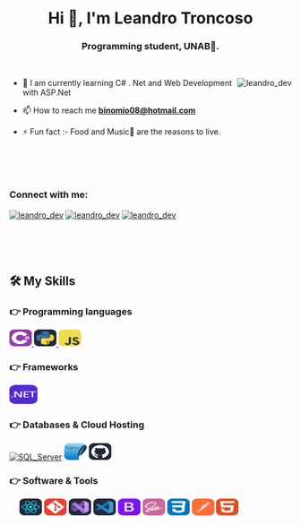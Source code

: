 <h1 align="center">Hi 👋, I'm Leandro Troncoso</h1>
<h3 align="center">Programming student, UNAB🌟.</h3>

<br>

<p><img align="right" src="https://github.com/Adam-pw/Adam-pw/blob/main/animation_500_kxa883sd.gif" alt="leandro_dev" /></p>


- 🌱 I am currently learning C# . Net and Web Development with ASP.Net

- 📫 How to reach me **binomio08@hotmail.com**

- ⚡ Fun fact :- Food and Music🎵 are the reasons to live.

<br>
<br>
<br>

<h3 align="left">Connect with me:</h3>
<p align="left">
  <a href="www.linkedin.com/in/leandro-troncoso-dev" target="blank"><img align="center"
      src="https://raw.githubusercontent.com/rahuldkjain/github-profile-readme-generator/master/src/images/icons/Social/linked-in-alt.svg"
      alt="leandro_dev" height="30" width="40" /></a>
  <a href="https://www.facebook.com/leandro.troncoso.1694/" target="blank"><img align="center"
      src="https://raw.githubusercontent.com/rahuldkjain/github-profile-readme-generator/master/src/images/icons/Social/facebook.svg"
      alt="leandro_dev" height="30" width="40" /></a>
  <a href="https://www.instagram.com/leandro.javier/" target="blank"><img align="center"
      src="https://raw.githubusercontent.com/rahuldkjain/github-profile-readme-generator/master/src/images/icons/Social/instagram.svg"
      alt="leandro_dev" height="30" width="40" /></a>
</p>

<br>
<br>
<br>

## 🛠️ My Skills

### 👉 Programming languages

<p align="left"> 
  

  <a href="https://learn.microsoft.com/es-es/dotnet/csharp/">
    <img alt="C#" src="https://github.com/tandpfun/skill-icons/blob/main/icons/CS.svg"height="30" width="40"/>
  </a>
<a href="https://python.org/">
    <img alt="PY" src="https://github.com/tandpfun/skill-icons/blob/main/icons/Python-Dark.svg" height="30" width="40"/>
  </a>
<a href="https://developer.mozilla.org/es/docs/Web/JavaScript">
    <img alt="JS" src="https://github.com/tandpfun/skill-icons/blob/main/icons/JavaScript.svg" alt="JS" height="30" width="40"/>
  </a>


</p>

### 👉 Frameworks
<p align="left"> 
  <a href="https://learn.microsoft.com/es-es/dotnet/" target="_blank"> 
     <img alt=".Net" src="https://github.com/tandpfun/skill-icons/blob/main/icons/DotNet.svg" height="34" width="50">
   </a>
</p>

### 👉 Databases & Cloud Hosting
<p align="left">
    <a href="https://learn.microsoft.com/es-es/sql/?view=sql-server-ver16"><img alt="SQL_Server" src="https://ipappg.edu.pe/blog/wp-content/uploads/2022/05/mssqlserver.png" height="30" width="40" Color=white></a>
    <a href="https://www.sqlite.org/"><img alt="SQLite" src ="https://github.com/tandpfun/skill-icons/blob/main/icons/SQLite.svg" height="30" width="40"/></a>
    <a href="https://www.github.com"><img alt="GitHub Pages" src="https://github.com/tandpfun/skill-icons/blob/main/icons/Github-Dark.svg" height="30" width="40"></a>
 </p>

 ### 👉 Software & Tools
 
<p>
  &emsp;
    <a href="#"><img alt="React" src="https://github.com/tandpfun/skill-icons/blob/main/icons/React-Dark.svg" height="30" width="40"></a>
    <a href="#"><img alt="Git" src="https://github.com/tandpfun/skill-icons/blob/main/icons/Git.svg" height="30" width="40"></a>
    <a href="#"><img alt="Visual Studio" src="https://github.com/tandpfun/skill-icons/blob/main/icons/VisualStudio-Dark.svg" height="30" width="40"></a>
    <a href="#"><img alt="Visual Studio Code" src="https://github.com/tandpfun/skill-icons/blob/main/icons/VSCode-Dark.svg" height="30" width="40"></a>
    <a href="#"><img alt="Bootstrap" src="https://github.com/tandpfun/skill-icons/blob/main/icons/Bootstrap.svg" height="30" width="40"></a>
    <a href="#"><img alt="Sass" src="https://github.com/tandpfun/skill-icons/blob/main/icons/Sass.svg" height="30" width="40"></a>
    <a href="#"><img alt="Css" src="https://github.com/tandpfun/skill-icons/blob/main/icons/CSS.svg" height="30" width="40"></a>
    <a href="#"><img alt="Postman" src="https://github.com/tandpfun/skill-icons/blob/main/icons/Postman.svg" height="30" width="40"></a>
    <a href="#"><img alt="Html" src="https://github.com/tandpfun/skill-icons/blob/main/icons/HTML.svg" height="30" width="40"></a>
    
</p>

